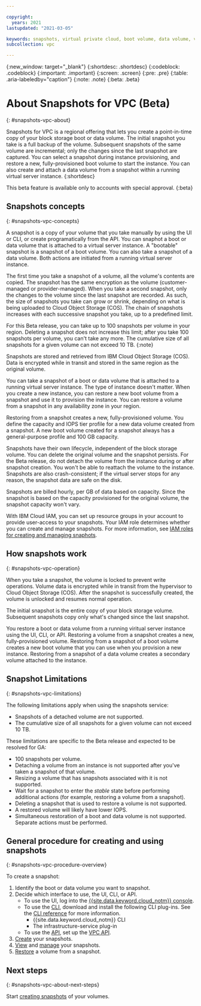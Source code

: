 ```yaml
---

copyright:
  years: 2021
lastupdated: "2021-03-05"

keywords: snapshots, virtual private cloud, boot volume, data volume, volume, data storage, virtual server instance, instance
subcollection: vpc

---
```

{:new_window: target="_blank"}
{:shortdesc: .shortdesc}
{:codeblock: .codeblock}
{:important: .important}
{:screen: .screen}
{:pre: .pre}
{:table: .aria-labeledby="caption"}
{:note: .note}
{:beta: .beta}

# About Snapshots for VPC (Beta)
{: #snapshots-vpc-about}

Snapshots for VPC is a regional offering that lets you create a point-in-time copy of your block storage boot or data volume. The initial snapshot you take is a full backup of the volume. Subsequent snapshots of the same volume are incremental; only the changes since the last snapshot are captured. You can select a snapshot during instance provisioning, and restore a new, fully-provisioned boot volume to start the instance. You can also create and attach a data volume from a snapshot within a running virtual server instance.
{:shortdesc}

This beta feature is available only to accounts with special approval.
{:beta}

## Snapshots concepts
{: #snapshots-vpc-concepts}

A snapshot is a copy of your volume that you take manually by using the UI or CLI, or create programatically from the API. You can snaphot a boot or data volume that is attached to a virtual server instance. A "bootable" snapshot is a snapshot of a boot volume. You can also take a snapshot of a data volume. Both actions are initiated from a running virtual server instance.

The first time you take a snapshot of a volume, all the volume's contents are copied. The snapshot has the same encryption as the volume (customer-managed or provider-managed). When you take a second snapshot, only the changes to the volume since the last snapshot are recorded. As such, the size of snapshots you take can grow or shrink, depending on what is being uploaded to Cloud Object Storage (COS). The chain of snapshots increases with each successive snapshot you take, up to a predefined limit.

For this Beta release, you can take up to 100 snapshots per volume in your region. Deleting a snapshot does not increase this limit; after you take 100 snapshots per volume, you can't take any more. The cumulative size of all snapshots for a given volume can not exceed 10 TB.
{:note}

Snapshots are stored and retrieved from IBM Cloud Object Storage (COS).  Data is encrypted while in transit and stored in the same region as the original volume.

You can take a snapshot of a boot or data volume that is attached to a running virtual server instance. The type of instance doesn't matter. When you create a new instance, you can restore a new boot volume from a snapshot and use it to provision the instance. You can restore a volume from a snapshot in any availability zone in your region.

Restoring from a snapshot creates a new, fully-provisioned volume. You define the capacity and IOPS tier profile for a new data volume created from a snapshot. A new boot volume created for a snapshot always has a general-purpose profile and 100 GB capacity.

Snapshots have their own lifecycle, independent of the block storage volume. You can delete the original volume and the snapshot persists. For the Beta release, do not detach the volume from the instance during or after snapshot creation. You won't be able to reattach the volume to the instance. Snapshots are also crash-consistent; if the virtual server stops for any reason, the snapshot data are safe on the disk.

Snapshots are billed hourly, per GB of data based on capacity. Since the snapshot is based on the capacity provisioned for the original volume, the snapshot capacity won't vary.

With IBM Cloud IAM, you can set up resource groups in your account to provide user-access to your snapshots. Your IAM role determines whether you can create and manage snapshots. For more information, see [IAM roles for creating and managing snaphots](/docs/vpc?topic=vpc-snapshots-vpc-manage#snapshots-vpc-iam).

## How snapshots work
{: #snapshots-vpc-operation}

When you take a snapshot, the volume is locked to prevent write operations. Volume data is encrypted while in transit from the hypervisor to Cloud Object Storage (COS). After the snapshot is successfully created, the volume is unlocked and resumes normal operation.

The initial snapshot is the entire copy of your block storage volume. Subsequent snapshots copy only what's changed since the last snapshot.

You restore a boot or data volume from a running viritual server instance using the UI, CLI, or API. Restoring a volume from a snapshot creates a new, fully-provisioned volume. Restoring from a snapshot of a boot volume creates a new boot volume that you can use when you provision a new instance. Restoring from a snapshot of a data volume creates a secondary volume attached to the instance.

## Snapshot Limitations
{: #snapshots-vpc-limitations}

The following limitations apply when using the snapshots service:

* Snapshots of a detached volume are not supported.
* The cumulative size of all snapshots for a given volume can not exceed 10 TB.

These limitations are specific to the Beta release and expected to be resolved for GA: 

* 100 snapshots per volume.
* Detaching a volume from an instance is not supported after you've taken a snapshot of that volume.
* Resizing a volume that has snapshots associated with it is not supported.
* Wait for a snapshot to enter the _stable_ state before performing additional actions (for example, restoring a volume from a snapshot).
* Deleting a snapshot that is used to restore a volume is not supported.
* A restored volume will likely have lower IOPS.
* Simultaneous restoration of a boot and data volume is not supported. Separate actions must be performed.

## General procedure for creating and using snapshots
{: #snapshots-vpc-procedure-overview}

To create a snapshot:

1. Identify the boot or data volume you want to snapshot.
1. Decide which interface to use, the UI, CLI, or API.
   * To use the UI, log into the [{{site.data.keyword.cloud_notm}} console](/docs/vpc?topic=vpc-snapshots-vpc-create#snapshots-vpc-create-ui).
   * To use the [CLI](/docs/vpc?topic=vpc-snapshots-vpc-create#snapshots-vpc-create-cli), download and install the following CLI plug-ins. See the [CLI reference](/docs/vpc?topic=vpc-infrastructure-cli-plugin-vpc-reference) for more information.
      - {{site.data.keyword.cloud_notm}} CLI
      - The infrastructure-service plug-in
   * To use the [API](/docs/vpc?topic=vpc-snapshots-vpc-create#snapshots-vpc-create-api), set up the [VPC API](https://{DomainName}/apidocs/vpc).
1. [Create](/docs/vpc?topic=vpc-snapshots-vpc-create#snapshots-vpc-create) your snapshots.
1. [View](/docs/vpc?topic=vpc-snapshots-vpc-view#snapshots-vpc-view) and [manage](/docs/vpc?topic=vpc-snapshots-vpc-manage#snapshots-vpc-manage) your snapshots.
1. [Restore](/docs/vpc?topic=vpc-snapshots-vpc-restore#snapshots-vpc-restore) a volume from a snapshot.

## Next steps
{: #snapshots-vpc-about-next-steps}

Start [creating snapshots](/docs/vpc?topic=vpc-snapshots-vpc-create#snapshots-vpc-create) of your volumes.
